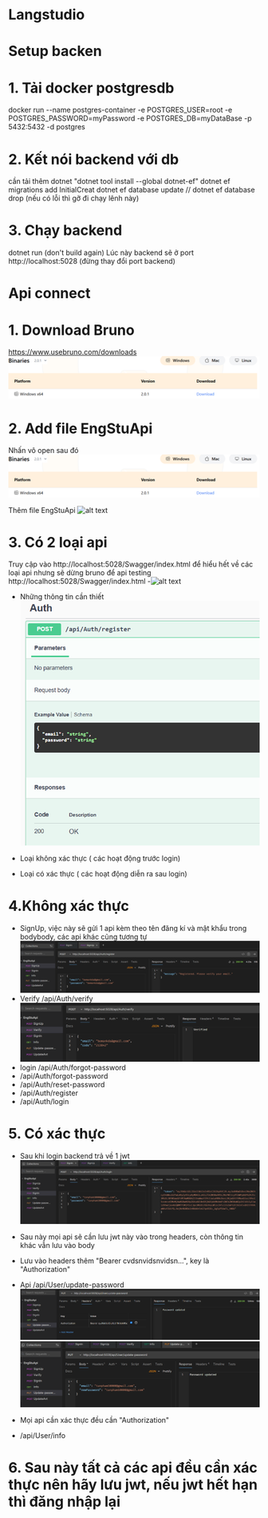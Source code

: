 # Langstudio
# Setup backen
# 1. Tải docker postgresdb
docker run --name postgres-container -e POSTGRES_USER=root -e POSTGRES_PASSWORD=myPassword -e POSTGRES_DB=myDataBase -p 5432:5432 -d postgres
# 2. Kết nói backend với db 
cần tải thêm dotnet "dotnet tool install --global dotnet-ef"
dotnet ef migrations add InitialCreat
dotnet ef database update
// dotnet ef database drop (nếu có lỗi thì gỡ đi chạy lênh này)
# 3. Chạy backend
dotnet run (don't build again)
Lúc này backend sẽ ở port http://localhost:5028 (đừng thay đổi port backend)
# Api connect
# 1. Download Bruno
https://www.usebruno.com/downloads 
![alt text](src/image.png)
# 2. Add file EngStuApi
Nhấn vô open sau đó 
![alt text](src/image.png)

Thêm file EngStuApi
![alt text](src/image3.pnge.png)

# 3. Có 2 loại api 
Truy cập vào http://localhost:5028/Swagger/index.html để hiểu hết về các loại api nhưng sẽ dừng bruno để api testing
http://localhost:5028/Swagger/index.html
-![alt text](src/image4.pngmage.png)

- Những thông tin cần thiết 
![alt text](src/image5.png)

- Loại không xác thực ( các hoạt động trước login)
- Loại có xác thực ( các hoạt động diễn ra sau login)
# 4.Không xác thực
- SignUp, việc này sẽ gửi 1 api kèm theo tên đăng kí và mật khẩu trong bodybody, các api khác cũng tương tự
![alt text](src/image6.png)
- Verify /api/Auth/verify
![alt text](src/image7.png)
- login /api/Auth/forgot-password
- /api/Auth/forgot-password
- /api/Auth/reset-password
- /api/Auth/register
- /api/Auth/login
# 5. Có xác thực
- Sau khi login backend trả về 1 jwt
![alt text](src/image8.png)

- Sau này mọi api sẽ cần lưu jwt này vào trong headers, còn thông tin khác vẫn lưu vào body
- Lưu vào headers thêm "Bearer cvdsnvidsnvidsn...", key là "Authorization"
- Api /api/User/update-password
![alt text](src/image9.png)
![alt text](src/image10.png)
- Mọi api cần xác thực đều cần "Authorization"

- /api/User/info
# 6. Sau này tất cả các api đều cần xác thực nên hãy lưu jwt, nếu jwt hết hạn thì đăng nhập lại



